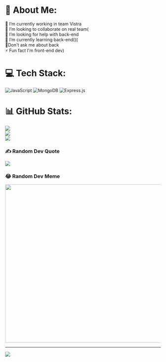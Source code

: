 # 💫 About Me:

🔭 I’m currently working in team Vistra<br>👯 I’m looking to collaborate on real team(<br>🤝 I’m looking for help with back-end<br>🌱 I’m currently learning back-end(((<br>💬Don't ask me about back<br>⚡ Fun fact I'm front-end dev)

# 💻 Tech Stack:

![JavaScript](https://img.shields.io/badge/javascript-%23323330.svg?style=for-the-badge&logo=javascript&logoColor=%23F7DF1E)  ![MongoDB](https://img.shields.io/badge/MongoDB-%234ea94b.svg?style=for-the-badge&logo=mongodb&logoColor=white) ![Express.js](https://img.shields.io/badge/express.js-%23404d59.svg?style=for-the-badge&logo=express&logoColor=%2361DAFB)

# 📊 GitHub Stats:

![](https://github-readme-stats.vercel.app/api?username=Vistra&theme=nightowl&hide_border=false&include_all_commits=true&count_private=true)<br/>
![](https://github-readme-streak-stats.herokuapp.com/?user=Vistra&theme=nightowl&hide_border=false)<br/>
![](https://github-readme-stats.vercel.app/api/top-langs/?username=Vistra&theme=nightowl&hide_border=false&include_all_commits=true&count_private=true&layout=compact)

### ✍️ Random Dev Quote

![](https://quotes-github-readme.vercel.app/api?type=horizontal&theme=radical)

### 😂 Random Dev Meme

<img src="https://rm.up.railway.app/" width="512px"/>

---

[![](https://visitcount.itsvg.in/api?id=Vistra&icon=2&color=5)](https://visitcount.itsvg.in)

<!-- Proudly created with GPRM ( https://gprm.itsvg.in ) -->
